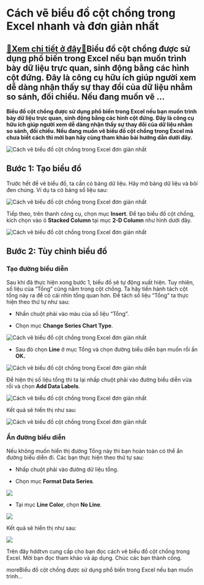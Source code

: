 Cách vẽ biểu đồ cột chồng trong Excel nhanh và đơn giản nhất
============================================================

[:gift:Xem chi tiết ở đây:gift:](https://hddtvn.com/cach-ve-bieu-do-cot-chong-trong-excel-nhanh-va-don-gian-nhat/)Biểu đồ cột chồng được sử dụng phổ biến trong Excel nếu bạn muốn trình bày dữ liệu trực quan, sinh động bằng các hình cột đứng. Đây là công cụ hữu ích giúp người xem dễ dàng nhận thấy sự thay đổi của dữ liệu nhằm so sánh, đối chiếu. Nếu đang muốn vẽ …
-----------------------------------------------------------------------------------------------------------------------------------------------------------------------------------------------------------------------------------------------------------

**Biểu đồ cột chồng được sử dụng phổ biến trong Excel nếu bạn muốn trình bày dữ liệu trực quan, sinh động bằng các hình cột đứng. Đây là công cụ hữu ích giúp người xem dễ dàng nhận thấy sự thay đổi của dữ liệu nhằm so sánh, đối chiếu. Nếu đang muốn vẽ biểu đồ cột chồng trong Excel mà chưa biết cách thì mời bạn hãy cùng tham khảo bài hướng dẫn dưới đây.**


![Cách vẽ biểu đồ cột chồng trong Excel đơn giản nhất](https://hddtvn.com/wp-content/uploads/2021/01/c1FHPrP.png "Cách vẽ biểu đồ cột chồng trong Excel đơn giản nhất")


Bước 1: Tạo biểu đồ
-------------------


Trước hết để vẽ biểu đồ, ta cần có bảng dữ liệu. Hãy mở bảng dữ liệu và bôi đen chúng. Ví dụ ta có bảng số liệu sau:


![Cách vẽ biểu đồ cột chồng trong Excel đơn giản nhất](https://hddtvn.com/wp-content/uploads/2021/01/BLaqRy4.png "Cách vẽ biểu đồ cột chồng trong Excel đơn giản nhất")


Tiếp theo, trên thanh công cụ, chọn mục **Insert**. Để tạo biểu đồ cột chồng, kích chọn vào ô **Stacked Column** tại mục **2-D Column** như hình dưới đây.


![Cách vẽ biểu đồ cột chồng trong Excel đơn giản nhất](https://hddtvn.com/wp-content/uploads/2021/01/45357Rm.png "Cách vẽ biểu đồ cột chồng trong Excel đơn giản nhất")


Bước 2: Tùy chỉnh biều đồ
-------------------------


### Tạo đường biểu diễn


Sau khi đã thực hiện xong bước 1, biểu đồ sẽ tự động xuất hiện. Tuy nhiên, số liệu của “Tổng” cũng nằm trong cột chồng. Ta hãy tiến hành tách cột tổng này ra để có cái nhìn tổng quan hơn. Để tách số liệu “Tổng” ta thực hiện theo thứ tự như sau:




* Nhấn chuột phải vào màu của số liệu “Tổng”.

* Chọn mục **Change Series Chart Type**.



![Cách vẽ biểu đồ cột chồng trong Excel đơn giản nhất](https://hddtvn.com/wp-content/uploads/2021/01/tA1i8tF.png "Cách vẽ biểu đồ cột chồng trong Excel đơn giản nhất")




* Sau đó chọn **Line** ở mục Tổng và chọn đường biểu diễn bạn muốn rồi ấn **OK.**



![Cách vẽ biểu đồ cột chồng trong Excel đơn giản nhất](https://hddtvn.com/wp-content/uploads/2021/01/qcBLJbs.png "Cách vẽ biểu đồ cột chồng trong Excel đơn giản nhất")


Để hiện thị số liệu tổng thì ta lại nhấp chuột phải vào đường biểu diễn vừa rồi và chọn **Add Data Labels**.


![Cách vẽ biểu đồ cột chồng trong Excel đơn giản nhất](https://hddtvn.com/wp-content/uploads/2021/01/paGU1kq.png "Cách vẽ biểu đồ cột chồng trong Excel đơn giản nhất")


Kết quả sẽ hiển thị như sau:


![Cách vẽ biểu đồ cột chồng trong Excel đơn giản nhất](https://hddtvn.com/wp-content/uploads/2021/01/XBznmFD.png "Cách vẽ biểu đồ cột chồng trong Excel đơn giản nhất")


### Ẩn đường biểu diễn


Nếu không muốn hiển thị đường Tổng này thì bạn hoàn toàn có thể ẩn đường biểu diễn đi. Các bạn thực hiện theo thứ tự sau:




* Nhấp chuột phải vào đường dữ liệu tổng.

* Chọn mục **Format Data Series**.



![](https://hddtvn.com/wp-content/uploads/2021/01/odl7IHf.png)




* Tại mục **Line Color**, chọn **No Line**.



![](https://hddtvn.com/wp-content/uploads/2021/01/kxV3tA0.png)


Kết quả sẽ hiển thị như sau:


![](https://hddtvn.com/wp-content/uploads/2021/01/c1FHPrP.png)


Trên đây hddtvn cung cấp cho bạn đọc cách vẽ biểu đồ cột chồng trong Excel. Mời bạn đọc tham khảo và áp dụng. Chúc các bạn thành công.


moreBiểu đồ cột chồng được sử dụng phổ biến trong Excel nếu bạn muốn trình…

